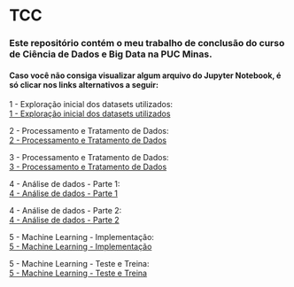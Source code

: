 # TCC
### Este repositório contém o meu trabalho de conclusão do curso de Ciência de Dados e Big Data na PUC Minas.

#### Caso você não consiga visualizar algum arquivo do Jupyter Notebook, é só clicar nos links alternativos a seguir:

1 - Exploração inicial dos datasets utilizados: <br>
<a href="https://gloriaoliv.github.io/TCC/paginasHTML/1 - Exploração inicial dos datasets utilizados">1 - Exploração inicial dos datasets utilizados</a>

2 - Processamento e Tratamento de Dados: <br>
<a href="https://gloriaoliv.github.io/TCC/paginasHTML/2 - Processamento e Tratamento de Dados.html">2 - Processamento e Tratamento de Dados</a>

3 - Processamento e Tratamento de Dados: <br>
<a href="https://gloriaoliv.github.io/TCC/paginasHTML/3 - Processamento e Tratamento de Dados">3 - Processamento e Tratamento de Dados</a>

4 - Análise de dados - Parte 1: <br>
<a href="https://gloriaoliv.github.io/TCC/paginasHTML/4 - Análise de dados - Parte 1">4 - Análise de dados - Parte 1</a>

4 - Análise de dados - Parte 2: <br>
<a href="https://gloriaoliv.github.io/TCC/paginasHTML/4 - Análise de dados - Parte 2">4 - Análise de dados - Parte 2</a>

5 - Machine Learning - Implementação: <br>
<a href="https://gloriaoliv.github.io/TCC/paginasHTML/5 - Machine Learning - Implementação">5 - Machine Learning - Implementação</a>

5 - Machine Learning - Teste e Treina: <br>
<a href="https://gloriaoliv.github.io/TCC/paginasHTML/5 - Machine Learning - Teste e Treina">5 - Machine Learning - Teste e Treina</a>
